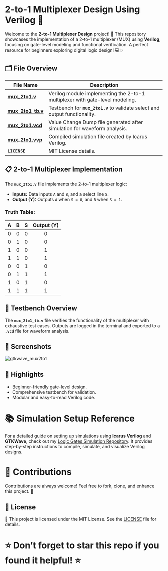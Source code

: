 # 2-to-1 Multiplexer Design Using Verilog 🚀

Welcome to the **2-to-1 Multiplexer Design** project! 🎉 This repository showcases the implementation of a 2-to-1 multiplexer (MUX) using **Verilog**, focusing on gate-level modeling and functional verification. A perfect resource for beginners exploring digital logic design! 💻✨

## 🗂 File Overview

| File Name                | Description                                                                 |
|--------------------------|-----------------------------------------------------------------------------|
| **[mux_2to1.v](https://github.com/VarshithGovi/2-to-1-Multiplexer-Design-Verilog/blob/main/mux2to1.v)**         | Verilog module implementing the 2-to-1 multiplexer with gate-level modeling.|
| **[mux_2to1_tb.v](https://github.com/VarshithGovi/2-to-1-Multiplexer-Design-Verilog/blob/main/mux2to1_tb.v)**      | Testbench for **`mux_2to1.v`** to validate select and output functionality. |
| **[mux_2to1.vcd](https://github.com/VarshithGovi/2-to-1-Multiplexer-Design-Verilog/blob/main/mux2to1.vcd)**       | Value Change Dump file generated after simulation for waveform analysis.    |
| **[mux_2to1.vvp](https://github.com/VarshithGovi/2-to-1-Multiplexer-Design-Verilog/blob/main/mux2to1_tb.vvp)**       | Compiled simulation file created by Icarus Verilog.                        |
| **`LICENSE`**            | MIT License details.                                                       |

## 📋 2-to-1 Multiplexer Implementation

The **`mux_2to1.v`** file implements the 2-to-1 multiplexer logic:

- **Inputs:** Data inputs `A` and `B`, and a select line `S`.
- **Output (Y):** Outputs `A` when `S = 0`, and `B` when `S = 1`.

### Truth Table:

| A | B | S | Output (Y) |
|:-:|:-:|:-:|:----------:|
| 0 | 0 | 0 |     0      |
| 0 | 1 | 0 |     0      |
| 1 | 0 | 0 |     1      |
| 1 | 1 | 0 |     1      |
| 0 | 0 | 1 |     0      |
| 0 | 1 | 1 |     1      |
| 1 | 0 | 1 |     0      |
| 1 | 1 | 1 |     1      |

## 📜 Testbench Overview

The **`mux_2to1_tb.v`** file verifies the functionality of the multiplexer with exhaustive test cases. Outputs are logged in the terminal and exported to a **`.vcd`** file for waveform analysis.

## 📸 Screenshots

![gtkwave_mux2to1](https://github.com/user-attachments/assets/687c5609-8185-43e1-9c06-a359136b1cbc)


## 🌟 Highlights

- Beginner-friendly gate-level design.
- Comprehensive testbench for validation.
- Modular and easy-to-read Verilog code.

# 📚 Simulation Setup Reference

For a detailed guide on setting up simulations using **Icarus Verilog** and **GTKWave**, check out my [Logic Gates Simulation Repository](https://github.com/VarshithGovi/Logic_gates). It provides step-by-step instructions to compile, simulate, and visualize Verilog designs.

# 🤝 Contributions

Contributions are always welcome! Feel free to fork, clone, and enhance this project. 🚀

## 📜 License

📜 This project is licensed under the MIT License. See the [LICENSE](LICENSE) file for details.

# ⭐ Don’t forget to star this repo if you found it helpful! ⭐

